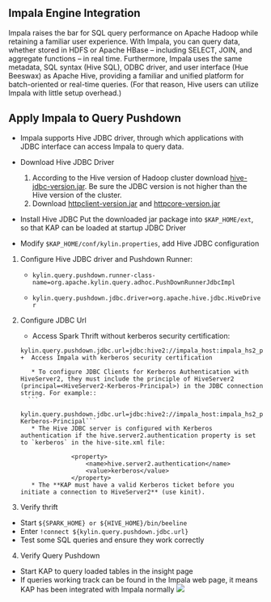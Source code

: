 ## Impala Engine Integration

Impala raises the bar for SQL query performance on Apache Hadoop while retaining a familiar user experience. With Impala, you can query data, whether stored in HDFS or Apache HBase – including SELECT, JOIN, and aggregate functions – in real time. Furthermore, Impala uses the same metadata, SQL syntax (Hive SQL), ODBC driver, and user interface (Hue Beeswax) as Apache Hive, providing a familiar and unified platform for batch-oriented or real-time queries. (For that reason, Hive users can utilize Impala with little setup overhead.)

## Apply Impala to Query Pushdown
* Impala supports Hive JDBC driver, through which applications with JDBC interface can access Impala to query data.

* Download Hive JDBC Driver
  1. According to the Hive version of Hadoop cluster download [hive-jdbc-version.jar](hive-jdbc.jarhttps://mvnrepository.com/artifact/org.apache.hive/hive-jdbc). Be sure the JDBC version is not higher than the Hive version of the cluster.
  2. Download [httpclient-version.jar](https://mvnrepository.com/artifact/org.apache.httpcomponents/httpclient) and [httpcore-version.jar](https://mvnrepository.com/artifact/org.apache.httpcomponents/httpcore)

* Install Hive JDBC
  Put the downloaded jar package into `$KAP_HOME/ext`, so that KAP can be loaded at startup JDBC Driver


* Modify `$KAP_HOME/conf/kylin.properties`, add Hive JDBC configuration


1. Configure Hive JDBC driver and Pushdown Runner:

    + ```kylin.query.pushdown.runner-class-name=org.apache.kylin.query.adhoc.PushDownRunnerJdbcImpl```

    + ```kylin.query.pushdown.jdbc.driver=org.apache.hive.jdbc.HiveDriver```
    
2. Configure JDBC Url
	 + Access Spark Thrift without kerberos security certification:
	 ```
	 kylin.query.pushdown.jdbc.url=jdbc:hive2://impala_host:impala_hs2_port/default;auth=noSasl```
	 +  Access Impala with kerberos security certification
  
		* To configure JDBC Clients for Kerberos Authentication with HiveServer2, they must include the principle of HiveServer2 (principal=<HiveServer2-Kerberos-Principal>) in the JDBC connection string. For example::
       ```
       kylin.query.pushdown.jdbc.url=jdbc:hive2://impala_host:impala_hs2_port/default;principal=Impala-Kerberos-Principal```
		* The Hive JDBC server is configured with Kerberos authentication if the hive.server2.authentication property is set to `kerberos` in the hive-site.xml file:

                   <property>
                       <name>hive.server2.authentication</name>
                       <value>kerberos</value>
                   </property>
		* The **KAP must have a valid Kerberos ticket before you initiate a connection to HiveServer2** (use kinit).
3. Verify thrift
 + Start `${SPARK_HOME} or ${HIVE_HOME}/bin/beeline`
 + Enter ``!connect ${kylin.query.pushdown.jdbc.url}``
 + Test some SQL queries and ensure they work correctly
  
4. Verify Query Pushdown
 + Start KAP to query loaded tables in the insight page
 + If queries working track can be found in the Impala web page, it means KAP has been integrated with Impala normally
     ![](images/query_pushdown_impala.png)





